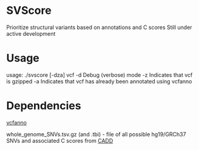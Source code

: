 # SVScore
Prioritize structural variants based on annotations and C scores
Still under active development

# Usage
usage: ./svscore [-dza] vcf
  -d	Debug (verbose) mode
  -z	Indicates that vcf is gzipped
  -a	Indicates that vcf has already been annotated using vcfanno

# Dependencies
[vcfanno](https://www.github.com/brentp/vcfanno)

whole_genome_SNVs.tsv.gz (and .tbi) - file of all possible hg19/GRCh37 SNVs and associated C scores from [CADD](http://cadd.gs.washington.edu/download) 
